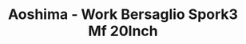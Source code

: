 ---
layout: product
title: "Aoshima - Work Bersaglio Spork3 Mf 20Inch"
price: "TBA" 
desc: "N/A"
img_path: "/assets/img/AO54659.jpg"
brand: "N/A"
available: false
special_offer: false
new: false
soon: false
cat: "010000"
subcat: "013700"
subsubcat: "0N/A"
sifra: "AO54659"
popular: false
---